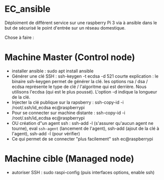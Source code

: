 # EC_ansible
Déploiment de différent service sur une raspberry Pi 3 via à ansible dans le but de sécurisé le point d'entrée sur un réseau domestique.

Chose à faire : 
# Machine Master (Control node)
- installer ansible : sudo apt install ansible
- Générer une clé SSH : ssh-keygen -t ecdsa -d 521
  courte explication : le binaire ssh-keygen permet de générer la clé. les options rsa / dsa / ecdsa représente le type de clé / l'algoritme qui est derrière. Nous utilisons l'ecdsa (qui est le plus poussé). L'option -d indique la longueur de la clé.
- Injecter la clé publique sur la rapsberry : ssh-copy-id -i /root/.ssh/id_ecdsa ec@raspberrypi
- Pour se connecter sur machine distante : ssh-copy-id -i /root/.ssh/id_ecdsa ec@raspberrypi
- OU création d"un agent ssh : ssh-add -l (s'assurer qu'aucun agent ne tourne), eval `ssh-agent` (lancement de l'agent), ssh-add (ajout de la clé à l'agent), ssh-add -l (pour vérifier)
- Ce qui permet de se connecter "plus facilement" ssh ec@raspberrypi

# Machine cible (Managed node)
- autoriser SSH : sudo raspi-config (puis interfaces options, enable ssh)



